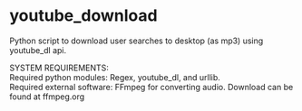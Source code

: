 # youtube_download
Python script to download user searches to desktop (as mp3) using youtube_dl api.

SYSTEM REQUIREMENTS:  
Required python modules: Regex, youtube_dl, and urllib.  
Required external software: FFmpeg for converting audio. Download can be found at ffmpeg.org
